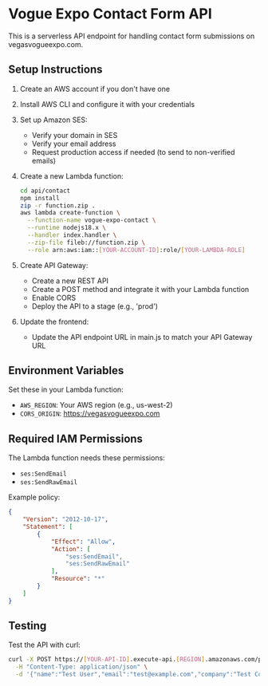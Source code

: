 # Vogue Expo Contact Form API

This is a serverless API endpoint for handling contact form submissions on vegasvogueexpo.com.

## Setup Instructions

1. Create an AWS account if you don't have one
2. Install AWS CLI and configure it with your credentials
3. Set up Amazon SES:
   - Verify your domain in SES
   - Verify your email address
   - Request production access if needed (to send to non-verified emails)

4. Create a new Lambda function:
   ```bash
   cd api/contact
   npm install
   zip -r function.zip .
   aws lambda create-function \
     --function-name vogue-expo-contact \
     --runtime nodejs18.x \
     --handler index.handler \
     --zip-file fileb://function.zip \
     --role arn:aws:iam::[YOUR-ACCOUNT-ID]:role/[YOUR-LAMBDA-ROLE]
   ```

5. Create API Gateway:
   - Create a new REST API
   - Create a POST method and integrate it with your Lambda function
   - Enable CORS
   - Deploy the API to a stage (e.g., 'prod')

6. Update the frontend:
   - Update the API endpoint URL in main.js to match your API Gateway URL

## Environment Variables

Set these in your Lambda function:
- `AWS_REGION`: Your AWS region (e.g., us-west-2)
- `CORS_ORIGIN`: https://vegasvogueexpo.com

## Required IAM Permissions

The Lambda function needs these permissions:
- `ses:SendEmail`
- `ses:SendRawEmail`

Example policy:
```json
{
    "Version": "2012-10-17",
    "Statement": [
        {
            "Effect": "Allow",
            "Action": [
                "ses:SendEmail",
                "ses:SendRawEmail"
            ],
            "Resource": "*"
        }
    ]
}
```

## Testing

Test the API with curl:
```bash
curl -X POST https://[YOUR-API-ID].execute-api.[REGION].amazonaws.com/prod/contact \
  -H "Content-Type: application/json" \
  -d '{"name":"Test User","email":"test@example.com","company":"Test Co","interest":"custom","message":"Test message"}'
```
